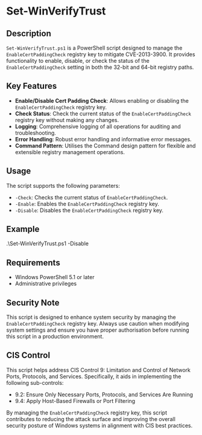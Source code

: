 # Set-WinVerifyTrust

## Description

`Set-WinVerifyTrust.ps1` is a PowerShell script designed to manage the `EnableCertPaddingCheck` registry key to mitigate CVE-2013-3900. It provides functionality to enable, disable, or check the status of the `EnableCertPaddingCheck` setting in both the 32-bit and 64-bit registry paths.

## Key Features

- **Enable/Disable Cert Padding Check**: Allows enabling or disabling the `EnableCertPaddingCheck` registry key.
- **Check Status**: Check the current status of the `EnableCertPaddingCheck` registry key without making any changes.
- **Logging**: Comprehensive logging of all operations for auditing and troubleshooting.
- **Error Handling**: Robust error handling and informative error messages.
- **Command Pattern**: Utilises the Command design pattern for flexible and extensible registry management operations.

## Usage

The script supports the following parameters:

- `-Check`: Checks the current status of `EnableCertPaddingCheck`.
- `-Enable`: Enables the `EnableCertPaddingCheck` registry key.
- `-Disable`: Disables the `EnableCertPaddingCheck` registry key.

## Example
.\Set-WinVerifyTrust.ps1 -Disable


## Requirements

- Windows PowerShell 5.1 or later
- Administrative privileges

## Security Note

This script is designed to enhance system security by managing the `EnableCertPaddingCheck` registry key. Always use caution when modifying system settings and ensure you have proper authorisation before running this script in a production environment.

## CIS Control

This script helps address CIS Control 9: Limitation and Control of Network Ports, Protocols, and Services. Specifically, it aids in implementing the following sub-controls:

- 9.2: Ensure Only Necessary Ports, Protocols, and Services Are Running
- 9.4: Apply Host-Based Firewalls or Port Filtering

By managing the `EnableCertPaddingCheck` registry key, this script contributes to reducing the attack surface and improving the overall security posture of Windows systems in alignment with CIS best practices.

